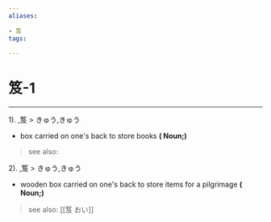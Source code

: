 ```yaml
---
aliases:
    
- 笈
tags:
    
---
```


# 笈-1
---
1).
,笈 > きゅう,きゅう

- box carried on one's back to store books
**( Noun;)**
> see also: 
            
2).
,笈 > きゅう,きゅう

- wooden box carried on one's back to store items for a pilgrimage
**( Noun;)**
> see also:  [[笈 おい]]
            